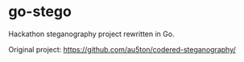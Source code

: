 # go-stego
Hackathon steganography project rewritten in Go. 

Original project: https://github.com/au5ton/codered-steganography/
